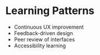 # Learning Patterns

- Continuous UX improvement
- Feedback-driven design
- Peer review of interfaces
- Accessibility learning
